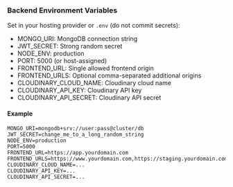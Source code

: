 ### Backend Environment Variables

Set in your hosting provider or `.env` (do not commit secrets):

- MONGO_URI: MongoDB connection string
- JWT_SECRET: Strong random secret
- NODE_ENV: production
- PORT: 5000 (or host-assigned)
- FRONTEND_URL: Single allowed frontend origin
- FRONTEND_URLS: Optional comma-separated additional origins
- CLOUDINARY_CLOUD_NAME: Cloudinary cloud name
- CLOUDINARY_API_KEY: Cloudinary API key
- CLOUDINARY_API_SECRET: Cloudinary API secret

#### Example
```
MONGO_URI=mongodb+srv://user:pass@cluster/db
JWT_SECRET=change_me_to_a_long_random_string
NODE_ENV=production
PORT=5000
FRONTEND_URL=https://app.yourdomain.com
FRONTEND_URLS=https://www.yourdomain.com,https://staging.yourdomain.com
CLOUDINARY_CLOUD_NAME=...
CLOUDINARY_API_KEY=...
CLOUDINARY_API_SECRET=...
```
